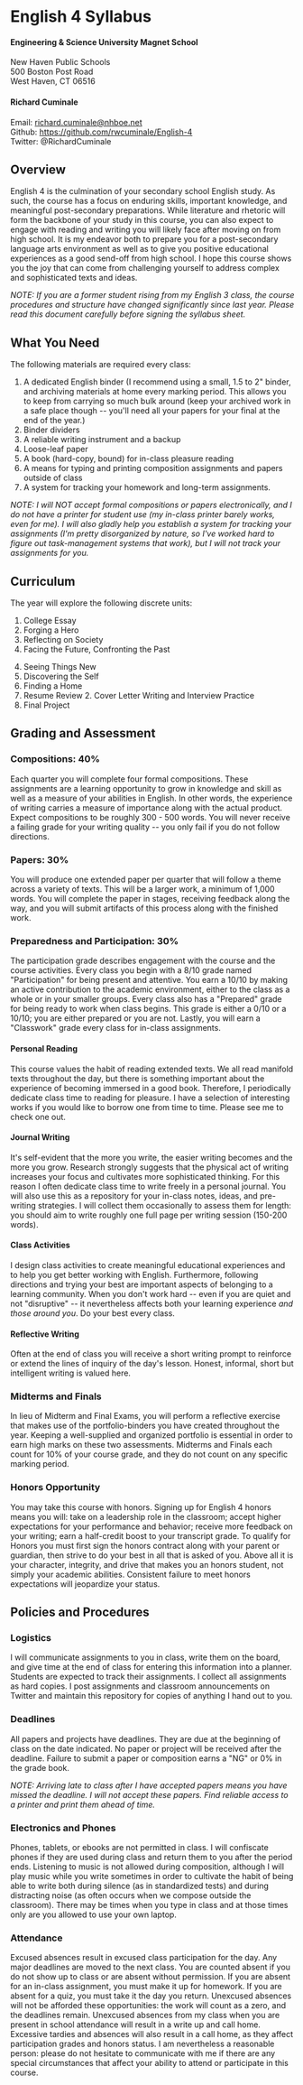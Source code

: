 # English 4 Syllabus

#### Engineering & Science University Magnet School

New Haven Public Schools  
500 Boston Post Road  
West Haven, CT 06516

#### Richard Cuminale

Email: richard.cuminale@nhboe.net  
Github: https://github.com/rwcuminale/English-4  
Twitter: @RichardCuminale

## Overview

English 4 is the culmination of your secondary school English study. 
As such, the course has a focus on enduring skills, important knowledge, and meaningful post-secondary preparations. 
While literature and rhetoric will form the backbone of your study in this course, 
you can also expect to engage with reading and writing you will likely face after moving on from high school.
It is my endeavor both to prepare you for a post-secondary language arts environment 
as well as to give you positive educational experiences as a good send-off from high school.
I hope this course shows you the joy that can come from challenging yourself 
to address complex and sophisticated texts and ideas.

*NOTE: If you are a former student rising from my English 3 class, the course procedures and structure have changed significantly since last year. Please read this document carefully before signing the syllabus sheet.*

## What You Need

The following materials are required every class:

1. A dedicated English binder (I recommend using a small, 1.5 to 2" binder, and archiving materials at home every marking period. This allows you to keep from carrying so much bulk around (keep your archived work in a safe place though -- you'll need all your papers for your final at the end of the year.)
1. Binder dividers
1. A reliable writing instrument and a backup
1. Loose-leaf paper
1. A book (hard-copy, bound) for in-class pleasure reading
1. A means for typing and printing composition assignments and papers outside of class
1. A system for tracking your homework and long-term assignments.

*NOTE: I will NOT accept formal compositions or papers electronically, and I do not have a printer for student use (my in-class printer barely works, even for me). I will also gladly help you establish a system for tracking your assignments (I'm pretty disorganized by nature, so I've worked hard to figure out task-management systems that work), but I will not track your assignments for you.*

## Curriculum 

The year will explore the following discrete units:

1. College Essay
1. Forging a Hero
2. Reflecting on Society
3. Facing the Future, Confronting the Past
<!---This is the Shakespeare Unit: Include Midsummer Night's Dream--->
4. Seeing Things New
5. Discovering the Self
6. Finding a Home
1. Resume Review
	2. Cover Letter Writing and Interview Practice
2. Final Project

## Grading and Assessment

### Compositions: 40%

Each quarter you will complete four formal compositions. 
These assignments are a learning opportunity to grow in knowledge and skill as well as a measure of your abilities in English. 
In other words, the experience of writing carries a measure of importance along with the actual product. 
Expect compositions to be roughly 300 - 500 words.
You will never receive a failing grade for your writing quality -- 
	you only fail if you do not follow directions. 

### Papers: 30%

You will produce one extended paper per quarter that will follow a theme across a variety of texts.
This will be a larger work, a minimum of 1,000 words.
You will complete the paper in stages, receiving feedback along the way, and you will submit artifacts of this process along with the finished work.

### Preparedness and Participation: 30%

The participation grade describes engagement with the course and the course activities.
Every class you begin with a 8/10 grade named "Participation" for being present and attentive. 
You earn a 10/10 by making an active contribution to the academic environment, either to the class as a whole or in your smaller groups.
Every class also has a "Prepared" grade for being ready to work when class begins.
This grade is either a 0/10 or a 10/10; 
	you are either prepared or you are not.
Lastly, you will earn a "Classwork" grade every class for in-class assignments.

#### Personal Reading

This course values the habit of reading extended texts. 
We all read manifold texts throughout the day, 
	but there is something important about the experience of becoming immersed in a good book. 
Therefore, I periodically dedicate class time to reading for pleasure. 
I have a selection of interesting works if you would like to borrow one from time to time. 
Please see me to check one out.

#### Journal Writing

It's self-evident that the more you write, the easier writing becomes and the more you grow. 
Research strongly suggests that the physical act of writing increases your focus and cultivates more sophisticated thinking. 
For this reason I often dedicate class time to write freely in a personal journal. 
You will also use this as a repository for your in-class notes, ideas, and pre-writing strategies. 
I will collect them occasionally to assess them for length: 
	you should aim to write roughly one full page per writing session (150-200 words).

#### Class Activities

I design class activities to create meaningful educational experiences and to help you get better working with English.
Furthermore, following directions and trying your best are important aspects of belonging to a learning community. 
When you don't work hard 
  -- even if you are quiet and not "disruptive" -- 
  it nevertheless affects both your learning experience *and those around you*. 
Do your best every class.

#### Reflective Writing

Often at the end of class you will receive a short writing prompt to reinforce or extend the lines of inquiry of the day's lesson. 
Honest, informal, short but intelligent writing is valued here. 

### Midterms and Finals

In lieu of Midterm and Final Exams, you will perform a reflective exercise 
that makes use of the portfolio-binders you have created throughout the year.
Keeping a well-supplied and organized portfolio is essential in order to earn high marks on these two assessments.
Midterms and Finals each count for 10% of your course grade, and they do not count on any specific marking period.

### Honors Opportunity

You may take this course with honors.
Signing up for English 4 honors means you will: 
	take on a leadership role in the classroom; 
	accept higher expectations for your performance and behavior;
	receive more feedback on your writing;
	earn a half-credit boost to your transcript grade.
To qualify for Honors you must first sign the honors contract along with your parent or guardian, then strive to do your best in all that is asked of you. Above all it is your character, integrity, and drive that makes you an honors student, not simply your academic abilities.
Consistent failure to meet honors expectations will jeopardize your status.

## Policies and Procedures

### Logistics

I will communicate assignments to you in class, write them on the board, and give time at the end of class for entering this information into a planner. 
Students are expected to track their assignments. 
I collect all assignments as hard copies. 
I post assignments and classroom announcements on Twitter and maintain this repository for copies of anything I hand out to you.

### Deadlines

All papers and projects have deadlines. 
They are due at the beginning of class on the date indicated. 
No paper or project will be received after the deadline.
Failure to submit a paper or composition earns a "NG" or 0% in the grade book.

*NOTE: Arriving late to class after I have accepted papers means you have missed the deadline. I will not accept these papers. Find reliable access to a printer and print them ahead of time.*

### Electronics and Phones

Phones, tablets, or ebooks are not permitted in class. 
I will confiscate phones if they are used during class and return them to you after the period ends. 
Listening to music is not allowed during composition, 
	although I will play music while you write sometimes in order to cultivate the habit of being able to write both during silence (as in standardized tests) and during distracting noise (as often occurs when we compose outside the classroom). 
There may be times when you type in class and at those times only are you allowed to use your own laptop.

### Attendance

Excused absences result in excused class participation for the day. 
Any major deadlines are moved to the next class.
You are counted absent if you do not show up to class or are absent without permission. 
If you are absent for an in-class assignment, you must make it up for homework. 
If you are absent for a quiz, you must take it the day you return. 
Unexcused absences will not be afforded these opportunities: 
	the work will count as a zero, and the deadlines remain.
Unexcused absences from my class when you are present in school attendance will result in a write up and call home.
Excessive tardies and absences will also result in a call home, as they affect participation grades and honors status.
I am nevertheless a reasonable person: please do not hesitate to communicate with me 
	if there are any special circumstances that affect your ability to attend or participate in this course.
